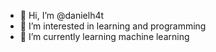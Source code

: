 - 👋 Hi, I’m @danielh4t
- 👀 I’m interested in learning and programming
- 🌱 I’m currently learning machine learning

<!---
danielh4t/danielh4t is a ✨ special ✨ repository because its `README.md` (this file) appears on your GitHub profile.
You can click the Preview link to take a look at your changes.
--->
